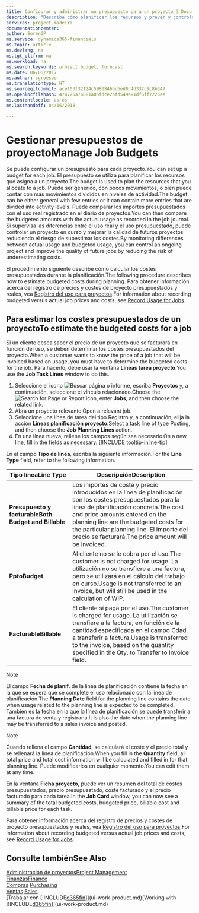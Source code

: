 ```yaml
---
title: Configurar y administrar un presupuesto para un proyecto | Documentos de Microsoft
description: "Describe cómo planificar los recursos y prever y controlar los costes de un proyecto mediante la configuración de un presupuesto para cada proyecto."
services: project-madeira
documentationcenter: 
author: SorenGP
ms.service: dynamics365-financials
ms.topic: article
ms.devlang: na
ms.tgt_pltfrm: na
ms.workload: na
ms.search.keywords: project budget, forecast
ms.date: 06/06/2017
ms.author: sgroespe
ms.translationtype: HT
ms.sourcegitcommit: acef03f32124c5983846bc6ed0c4d332c9c8b347
ms.openlocfilehash: 474726a76681a05fdce2bfd549a91df6ff7226ee
ms.contentlocale: es-es
ms.lasthandoff: 04/16/2018

---
```

# <a name="manage-job-budgets"></a><span data-ttu-id="3cee6-103">Gestionar presupuestos de proyecto</span><span class="sxs-lookup"><span data-stu-id="3cee6-103">Manage Job Budgets</span></span>
<span data-ttu-id="3cee6-104">Se puede configurar un presupuesto para cada proyecto.</span><span class="sxs-lookup"><span data-stu-id="3cee6-104">You can set up a budget for each job.</span></span> <span data-ttu-id="3cee6-105">El presupuesto se utiliza para planificar los recursos que asigna a un proyecto.</span><span class="sxs-lookup"><span data-stu-id="3cee6-105">The budget is used to plan the resources that you allocate to a job.</span></span> <span data-ttu-id="3cee6-106">Puede ser genérico, con pocos movimientos, o bien puede contar con más movimientos divididos en niveles de actividad.</span><span class="sxs-lookup"><span data-stu-id="3cee6-106">The budget can be either general with few entries or it can contain more entries that are divided into activity levels.</span></span> <span data-ttu-id="3cee6-107">Puede comparar los importes presupuestados con el uso real registrado en el diario de proyectos.</span><span class="sxs-lookup"><span data-stu-id="3cee6-107">You can then compare the budgeted amounts with the actual usage as recorded in the job journal.</span></span> <span data-ttu-id="3cee6-108">Si supervisa las diferencias entre el uso real y el uso presupuestado, puede controlar un proyecto en curso y mejorar la calidad de futuros proyectos reduciendo el riesgo de subestimar los costes.</span><span class="sxs-lookup"><span data-stu-id="3cee6-108">By monitoring differences between actual usage and budgeted usage, you can control an ongoing project and improve the quality of future jobs by reducing the risk of underestimating costs.</span></span>

<span data-ttu-id="3cee6-109">El procedimiento siguiente describe cómo calcular los costes presupuestados durante la planificación.</span><span class="sxs-lookup"><span data-stu-id="3cee6-109">The following procedure describes how to estimate budgeted costs during planning.</span></span> <span data-ttu-id="3cee6-110">Para obtener información acerca del registro de precios y costes de proyecto presupuestados y reales, vea [Registro del uso para proyectos](projects-how-record-job-usage.md).</span><span class="sxs-lookup"><span data-stu-id="3cee6-110">For information about recording budgeted versus actual job prices and costs, see [Record Usage for Jobs](projects-how-record-job-usage.md).</span></span>  

## <a name="JobBudgetCosts"></a> <span data-ttu-id="3cee6-111">Para estimar los costes presupuestados de un proyecto</span><span class="sxs-lookup"><span data-stu-id="3cee6-111">To estimate the budgeted costs for a job</span></span>
<span data-ttu-id="3cee6-112">Si un cliente desea saber el precio de un proyecto que se facturará en función del uso, se deben determinar los costes presupuestados del proyecto.</span><span class="sxs-lookup"><span data-stu-id="3cee6-112">When a customer wants to know the price of a job that will be invoiced based on usage, you must have to determine the budgeted costs for the job.</span></span> <span data-ttu-id="3cee6-113">Para hacerlo, debe usar la ventana **Líneas tarea proyecto**.</span><span class="sxs-lookup"><span data-stu-id="3cee6-113">You use the **Job Task Lines** window to do this.</span></span>

1. <span data-ttu-id="3cee6-114">Seleccione el icono ![Buscar página o informe](media/ui-search/search_small.png "icono Buscar página o informe"), escriba **Proyectos** y, a continuación, seleccione el vínculo relacionado.</span><span class="sxs-lookup"><span data-stu-id="3cee6-114">Choose the ![Search for Page or Report](media/ui-search/search_small.png "Search for Page or Report icon") icon, enter **Jobs**, and then choose the related link.</span></span>  
2. <span data-ttu-id="3cee6-115">Abra un proyecto relevante.</span><span class="sxs-lookup"><span data-stu-id="3cee6-115">Open a relevant job.</span></span>
3. <span data-ttu-id="3cee6-116">Seleccione una línea de tarea del tipo Registro y, a continuación, elija la acción **Líneas planificación proyecto**.</span><span class="sxs-lookup"><span data-stu-id="3cee6-116">Select a task line of type Posting, and then choose the **Job Planning Lines** action.</span></span>
4. <span data-ttu-id="3cee6-117">En una línea nueva, rellene los campos según sea necesario.</span><span class="sxs-lookup"><span data-stu-id="3cee6-117">On a new line, fill in the fields as necessary.</span></span> [!INCLUDE [tooltip-inline-tip](includes/tooltip-inline-tip_md.md)]   

<span data-ttu-id="3cee6-118">En el campo **Tipo de línea**, escriba la siguiente información.</span><span class="sxs-lookup"><span data-stu-id="3cee6-118">For the **Line Type** field, refer to the following information.</span></span>  

| <span data-ttu-id="3cee6-119">Tipo línea</span><span class="sxs-lookup"><span data-stu-id="3cee6-119">Line Type</span></span> | <span data-ttu-id="3cee6-120">Descripción</span><span class="sxs-lookup"><span data-stu-id="3cee6-120">Description</span></span> |
| --- | --- |
| <span data-ttu-id="3cee6-121">**Presupuesto y facturable**</span><span class="sxs-lookup"><span data-stu-id="3cee6-121">**Both Budget and Billable**</span></span> |<span data-ttu-id="3cee6-122">Los importes de coste y precio introducidos en la línea de planificación son los costes presupuestados para la línea de planificación concreta.</span><span class="sxs-lookup"><span data-stu-id="3cee6-122">The cost and price amounts entered on the planning line are the budgeted costs for the particular planning line.</span></span> <span data-ttu-id="3cee6-123">El importe del precio se facturará.</span><span class="sxs-lookup"><span data-stu-id="3cee6-123">The price amount will be invoiced.</span></span> |
| <span data-ttu-id="3cee6-124">**Ppto**</span><span class="sxs-lookup"><span data-stu-id="3cee6-124">**Budget**</span></span> |<span data-ttu-id="3cee6-125">Al cliente no se le cobra por el uso.</span><span class="sxs-lookup"><span data-stu-id="3cee6-125">The customer is not charged for usage.</span></span> <span data-ttu-id="3cee6-126">La utilización no se transfiere a una factura, pero se utilizará en el cálculo del trabajo en curso.</span><span class="sxs-lookup"><span data-stu-id="3cee6-126">Usage is not transferred to an invoice, but will still be used in the calculation of WIP.</span></span> |
| <span data-ttu-id="3cee6-127">**Facturable**</span><span class="sxs-lookup"><span data-stu-id="3cee6-127">**Billable**</span></span> |<span data-ttu-id="3cee6-128">El cliente sí paga por el uso.</span><span class="sxs-lookup"><span data-stu-id="3cee6-128">The customer is charged for usage.</span></span> <span data-ttu-id="3cee6-129">La utilización se transfiere a la factura, en función de la cantidad especificada en el campo Cdad. a transferir a factura.</span><span class="sxs-lookup"><span data-stu-id="3cee6-129">Usage is transferred to the invoice, based on the quantity specified in the Qty. to Transfer to Invoice field.</span></span> |

> [!NOTE]  
>   <span data-ttu-id="3cee6-130">El campo **Fecha de planif.** de la línea de planificación contiene la fecha en la que se espera que se complete el uso relacionado con la línea de planificación.</span><span class="sxs-lookup"><span data-stu-id="3cee6-130">The **Planning Date** field for the planning line contains the date when usage related to the planning line is expected to be completed.</span></span> <span data-ttu-id="3cee6-131">También es la fecha en la que la línea de planificación se puede transferir a una factura de venta y registrarla.</span><span class="sxs-lookup"><span data-stu-id="3cee6-131">It is also the date when the planning line may be transferred to a sales invoice and posted.</span></span>  

> [!NOTE]  
>   <span data-ttu-id="3cee6-132">Cuando rellena el campo **Cantidad**, se calculará el coste y el precio total y se rellenará la línea de planificación.</span><span class="sxs-lookup"><span data-stu-id="3cee6-132">When you fill in the **Quantity** field, all total price and total cost information will be calculated and filled in for that planning line.</span></span> <span data-ttu-id="3cee6-133">Puede modificarlos en cualquier momento.</span><span class="sxs-lookup"><span data-stu-id="3cee6-133">You can edit them at any time.</span></span>

<span data-ttu-id="3cee6-134">En la ventana **Ficha proyecto**, puede ver un resumen del total de costes presupuestados, precio presupuestado, coste facturado y el precio facturado para cada tarea.</span><span class="sxs-lookup"><span data-stu-id="3cee6-134">In the **Job Card** window, you can now see a summary of the total budgeted costs, budgeted price, billable cost and billable price for each task.</span></span>

<span data-ttu-id="3cee6-135">Para obtener información acerca del registro de precios y costes de proyecto presupuestados y reales, vea [Registro del uso para proyectos](projects-how-record-job-usage.md).</span><span class="sxs-lookup"><span data-stu-id="3cee6-135">For information about recording budgeted versus actual job prices and costs, see [Record Usage for Jobs](projects-how-record-job-usage.md).</span></span>

## <a name="see-also"></a><span data-ttu-id="3cee6-136">Consulte también</span><span class="sxs-lookup"><span data-stu-id="3cee6-136">See Also</span></span>
[<span data-ttu-id="3cee6-137">Administración de proyectos</span><span class="sxs-lookup"><span data-stu-id="3cee6-137">Project Management</span></span>](projects-manage-projects.md)  
[<span data-ttu-id="3cee6-138">Finanzas</span><span class="sxs-lookup"><span data-stu-id="3cee6-138">Finance</span></span>](finance.md)  
<span data-ttu-id="3cee6-139">[Compras](purchasing-manage-purchasing.md)       </span><span class="sxs-lookup"><span data-stu-id="3cee6-139">[Purchasing](purchasing-manage-purchasing.md)       </span></span>  
<span data-ttu-id="3cee6-140">[Ventas](sales-manage-sales.md)    </span><span class="sxs-lookup"><span data-stu-id="3cee6-140">[Sales](sales-manage-sales.md)    </span></span>  
<span data-ttu-id="3cee6-141">[Trabajar con [!INCLUDE[d365fin](includes/d365fin_md.md)]](ui-work-product.md)</span><span class="sxs-lookup"><span data-stu-id="3cee6-141">[Working with [!INCLUDE[d365fin](includes/d365fin_md.md)]](ui-work-product.md)</span></span>  

